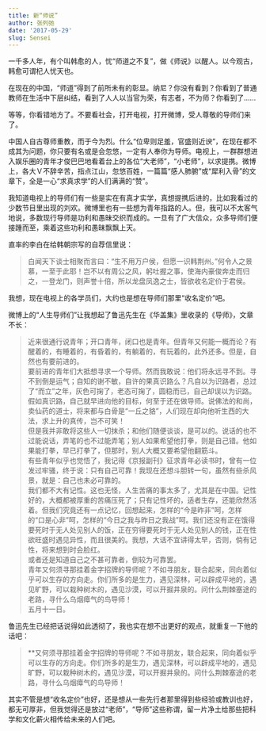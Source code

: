 ```yaml
---
title: 新“师说”
author: 张列弛
date: '2017-05-29'
slug: Sensei
---
```


一千多人年，有个叫韩愈的人，忧“师道之不复”，做《师说》以醒人。以今观古，韩愈可谓杞人忧天也。  

在现在的中国，“师道”得到了前所未有的彰显。纳尼？你没有看到？你看到了普通教师在生活中下层纠结，看到了人人以当官为荣，有志者，不为师？你看到了......   

等等，你看错地方了。不要看社会，打开电视，打开微博，受人尊敬的导师们来了。  

中国人自古尊师重教，而于今为烈。什么“位卑则足羞，官盛则近谀”，在现在都不成其为问题，你只要有名或是会忽悠，一定有人奉你为导师。电视上，一群群想进入娱乐圈的青年才俊巴巴地看着台上的各位“大老师”，“小老师”，以求提携。微博上，各大Ｖ不辞辛苦，指点江山，忽悠百姓，一篇篇“感人肺腑”或“犀利入骨”的文章下，全是一心“求真求学”的人们满满的“赞”。

我知道电视上的导师们有一些是实在有真才实学，真想提携后进的，比如我看过的少数节目里出现的刘欢。微博里也有一些想为青年指路的人。但，我可以不太客气地说，多数现行导师是功利和愚昧交织而成的。一旦有了广大信众，众多导师们便接踵而至，乘着这些功利和愚昧飘飘上天。

直率的李白在给韩朝宗写的自荐信里说：

> 白闻天下谈士相聚而言曰：“生不用万户侯，但愿一识韩荆州。”何令人之景慕，一至于此耶！岂不以有周公之风，躬吐握之事，使海内豪俊奔走而归之，一登龙门，则声誉十倍，所以龙盘凤逸之士，皆欲收名定价于君侯。

我想，现在电视上的各学员们，大约也是想在导师们那里“收名定价”吧。  

微博上的“人生导师们”让我想起了鲁迅先生在《华盖集》里收录的《导师》，文章不长：

> 近来很通行说青年；开口青年，闭口也是青年。但青年又何能一概而论？有醒着的，有睡着的，有昏着的，有躺着的，有玩着的，此外还多。但是，自然也有要前进的。   
要前进的青年们大抵想寻求一个导师。然而我敢说：他们将永远寻不到。寻不到倒是运气；自知的谢不敏，自许的果真识路么？凡自以为识路者，总过了“而立”之年，灰色可掬了，老态可掬了，圆稳而已，自己却误以为识路。假如真识路，自己就早进向他的目标，何至于还在做导师。说佛法的和尚，卖仙药的道士，将来都与白骨是“一丘之貉”，人们现在却向他听生西的大法，求上升的真传，岂不可笑！  
但是我并非敢将这些人一切抹杀；和他们随便谈谈，是可以的。说话的也不过能说话，弄笔的也不过能弄笔；别人如果希望他打拳，则是自己错。他如果能打拳，早已打拳了，但那时，别人大概又要希望他翻筋斗。  
有些青年似乎也觉悟了，我记得《京报副刊》征求青年必读书时，曾有一位发过牢骚，终于说：只有自己可靠！我现在还想斗胆转一句，虽然有些杀风景，就是：自己也未必可靠的。   
我们都不大有记性。这也无怪，人生苦痛的事太多了，尤其是在中国。记性好的，大概都被厚重的苦痛压死了；只有记性坏的，适者生存，还能欣然活着。但我们究竟还有一点记忆，回想起来，怎样的“今是昨非”呵，怎样的“口是心非”呵，怎样的“今日之我与昨日之我战”呵。我们还没有正在饿得要死时于无人处见别人的饭，正在穷得要死时于无人处见别人的钱，正在性欲旺盛时遇见异性，而且很美的。我想，大话不宜讲得太早，否则，倘有记性，将来想到时会脸红。   
或者还是知道自己之不甚可靠者，倒较为可靠罢。   
青年又何须寻那挂着金字招牌的导师呢？不如寻朋友，联合起来，同向着似乎可以生存的方向走。你们所多的是生力，遇见深林，可以辟成平地的，遇见旷野，可以栽种树木的，遇见沙漠，可以开掘井泉的。问什么荆棘塞途的老路，寻什么乌烟瘴气的鸟导师！  
五月十一日。 

鲁迅先生已经把话说得如此透彻了，我也实在想不出更好的观点，就重复一下他的话吧：

> **又何须寻那挂着金字招牌的导师呢？不如寻朋友，联合起来，同向着似乎可以生存的方向走。你们所多的是生力，遇见深林，可以辟成平地的，遇见旷野，可以栽种树木的，遇见沙漠，可以开掘井泉的。问什么荆棘塞途的老路，寻什么乌烟瘴气的鸟导师！

其实不管是想“收名定价”也好，还是想从一些先行者那里得到些经验或教训也好，都无可厚非，但我觉得还是放过“老师”，“导师”这些称谓，留一片净土给那些把科学和文化薪火相传给未来的人们吧。






